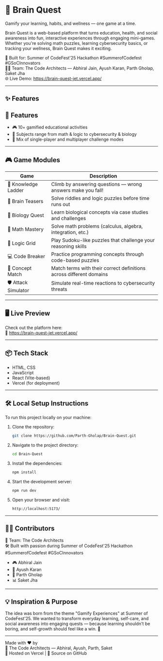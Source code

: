 # 🧠 Brain Quest

Gamify your learning, habits, and wellness — one game at a time.

Brain Quest is a web-based platform that turns education, health, and social awareness into fun, interactive experiences through engaging mini-games. Whether you're solving math puzzles, learning cybersecurity basics, or tracking your wellness, Brain Quest makes it exciting.

🚀 Built for: Summer of CodeFest'25 Hackathon #SummerofCodefest #GSoCInnovators    
👨‍💻 Team: The Code Architects — Abhiral Jain, Ayush Karan, Parth Gholap, Saket Jha  
🌐 Live Demo: https://brain-quest-jet.vercel.app/  


---

## ✨ Features

## 🚀 Features

- 🎮 10+ gamified educational activities
- 🧩 Subjects range from math & logic to cybersecurity & biology
- 🧠 Mix of single-player and multiplayer challenge modes

---

## 🎮 Game Modules

| Game              | Description                                                                 |
|-------------------|-----------------------------------------------------------------------------|
| 🧗 Knowledge Ladder | Climb by answering questions — wrong answers make you fall!                |
| 🧠 Brain Teasers     | Solve riddles and logic puzzles before time runs out                      |
| 🧬 Biology Quest     | Learn biological concepts via case studies and challenges                 |
| 🧮 Math Mastery      | Solve math problems (calculus, algebra, integration, etc.)               |
| 🧱 Logic Grid        | Play Sudoku-like puzzles that challenge your reasoning skills             |
| 💻 Code Breaker      | Practice programming concepts through code-based puzzles                  |
| 🧠 Concept Match     | Match terms with their correct definitions across different domains       |
| 🛡️ Attack Simulator  | Simulate real-time reactions to cybersecurity threats                     |
---

## 🖥️ Live Preview

Check out the platform here:  
🔗 https://brain-quest-jet.vercel.app/

---

## 📦 Tech Stack

- HTML, CSS
- JavaScript
- React (Vite-based)
- Vercel (for deployment)

---

## 🛠️ Local Setup Instructions

To run this project locally on your machine:

1. Clone the repository:
   ```bash
   git clone https://github.com/Parth-Gholap/Brain-Quest.git
   ```
2. Navigate to the project directory:
   ```bash
   cd Brain-Quest
   ```
3. Install the dependencies:
   ```bash
   npm install
   ```
4. Start the development server:
   ```bash
   npm run dev
   ```
5. Open your browser and visit:
   ```bash
   http://localhost:5173/
   ```
   
---

## 🧑‍💻 Contributors

👥 Team: The Code Architects  
🛠 Built with passion during Summer of CodeFest'25 Hackathon 
#SummerofCodefest #GSoCInnovators

- 🎮 Abhiral Jain  
- 🧠 Ayush Karan 
- 🎨 Parth Gholap  
- 📊 Saket Jha

---

## 💡 Inspiration & Purpose

The idea was born from the theme "Gamify Experiences" at Summer of CodeFest'25. We wanted to transform everyday learning, self-care, and social awareness into engaging quests — because learning shouldn't be boring, and self-growth should feel like a win. 🏅

---

Made with ❤️ by  
🎯 The Code Architects — Abhiral, Ayush, Parth, Saket  
🚀 Hosted on Vercel | 💾 Source on GitHub  

